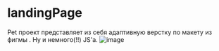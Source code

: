 # landingPage
Pet проект  представляет из себя адаптивную верстку по макету из фигмы . Ну и немного(!!) JS'а.
![image](https://user-images.githubusercontent.com/97777490/181719810-e7e8593d-243e-4d02-9fa1-82263a723b9f.png)
